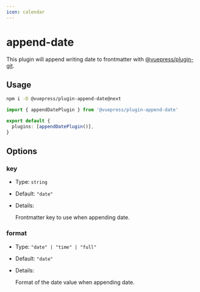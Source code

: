 ```yaml
---
icon: calendar
---
```


# append-date

<NpmBadge package="@vuepress/plugin-append-date" />

This plugin will append writing date to frontmatter with [@vuepress/plugin-git](../development/git.md).

## Usage

```bash
npm i -D @vuepress/plugin-append-date@next
```

```ts title=".vuepress/config.ts"
import { appendDatePlugin } from '@vuepress/plugin-append-date'

export default {
  plugins: [appendDatePlugin()],
}
```

## Options

### key

- Type: `string`
- Default: `"date"`
- Details:

  Frontmatter key to use when appending date.

### format

- Type: `"date" | "time" | "full"`
- Default: `"date"`
- Details:

  Format of the date value when appending date.
